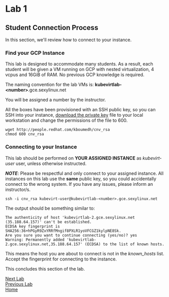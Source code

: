 # Lab 1

## Student Connection Process

In this section, we'll review how to connect to your instance.

### Find your GCP Instance

This lab is designed to accommodate many students. As a result, each student will be given a VM running on GCP with nested virtualization, 4 vcpus and 16GiB of RAM. No previous GCP knowledge is required.

The naming convention for the lab VMs is: **kubevirtlab-\<number\>**.gce.sexylinux.net

You will be assigned a number by the instructor.

All the boxes have been provisioned with an SSH public key, so you can SSH into your instance, [download the private key](http://people.redhat.com/kboumedh/cnv_rsa) file to your local workstation and change the permissions of the file to 600.

```shell
wget http://people.redhat.com/kboumedh/cnv_rsa
chmod 600 cnv_rsa
```

### Connecting to your Instance

This lab should be performed on **YOUR ASSIGNED INSTANCE** as *kubevirt-user* user, unless otherwise instructed.

**_NOTE_**: Please be respectful and only connect to your assigned instance. All instances on this lab use the **same** public key, so you could accidentally connect to the wrong system. If you have any issues, please inform an instructor/s.

```
ssh -i cnv_rsa kubevirt-user@kubevirtlab-<number>.gce.sexylinux.net
```

The output should be something similar to:

```
The authenticity of host 'kubevirtlab-2.gce.sexylinux.net (35.188.64.157)' can't be established.
ECDSA key fingerprint is SHA256:36+hPGyR9ZxYRRfMngif8PXLR1yoVFCGZ1kylpNE8Sk.
Are you sure you want to continue connecting (yes/no)? yes
Warning: Permanently added 'kubevirtlab-2.gce.sexylinux.net,35.188.64.157' (ECDSA) to the list of known hosts.
```

This means the host you are about to connect is not in the *known_hosts* list. Accept the fingerprint for connecting to the instance.

This concludes this section of the lab.

[Next Lab](../lab2/lab2.md)\
[Previous Lab](../lab0/lab0.md)\
[Home](../../README.md)
